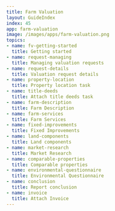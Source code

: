 ```yaml
---
title: Farm Valuation
layout: GuideIndex
index: 45
app: farm-valuation
image: /images/apps/farm-valuation.png
topics:
- name: fv-getting-started
  title: Getting started
- name: request-managing
  title: Managing valuation requests
- name: request-details
  title: Valuation request details
- name: property-location
  title: Property location task
- name: title-deeds
  title: Attach title deeds task
- name: farm-description
  title: Farm Description
- name: farm-services
  title: Farm Services
- name: fixed-improvements
  title: Fixed Improvements
- name: land-components
  title: Land components
- name: market-research
  title: Market Research
- name: comparable-properties
  title: Comparable properties
- name: environmental-questionnaire
  title: Environmental Questionnaire
- name: conclusion
  title: Report conclusion
- name: invoice
  title: Attach Invoice
---
```

